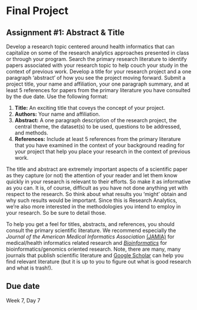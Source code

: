 # Final Project 
## Assignment #1: Abstract & Title

Develop a research topic centered around health informatics that can capitalize on some of the research analytics approaches presented in class or through your program.  Search the primary research literature to identify papers associated with your research topic to help couch your study in the context of previous work. Develop a title for your research project and a one paragraph ‘abstract’ of how you see the project moving forward.  Submit a project title, your name and affiliation, your one paragraph summary, and at least 5 references for papers from the primary literature you have consulted by the due date.  Use the following format:

1. **Title:** An exciting title that coveys the concept of your project.
2. **Authors:** Your name and affiliation.
3. **Abstract:** A one paragraph description of the research project, the central theme, the dataset(s) to be used, questions to be addressed, and methods.  
4. **References:** Include at least 5 references from the primary literature that you have examined in the context of your background reading for your project that help you place your research in the context of previous work.

The title and abstract are extremely important aspects of a scientific paper as they capture (or not) the attention of your reader and let them know quickly in your research is relevant to their efforts.  So make it as informative as you can.  It is, of course, difficult as you have not done anything yet with respect to the research.  So think about what results you ‘might’ obtain and why such results would be important.  Since this is Research Analytics, we’re also more interested in the methodologies you intend to employ in your research.  So be sure to detail those.

To help you get a feel for titles, abstracts, and references, you should consult the primary scientific literature.  We recommend especially the *Journal of the American Medical Informatics Association* [(JAMIA)](https://academic.oup.com/jamia) for medical/health informatics related research and [*Bioinformatics*](https://academic.oup.com/bioinformatics) for bioinformatics/genomics oriented research.  Note, there are many, many journals that publish scientific literature and [Google Scholar](https://scholar.google.com/) can help you find relevant literature (but it is up to you to figure out what is good research and what is trash!).

## Due date
Week 7, Day 7
